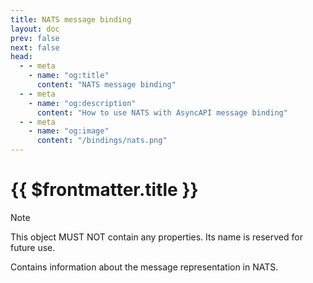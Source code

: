 ```yaml
---
title: NATS message binding
layout: doc
prev: false
next: false
head:
  - - meta
    - name: "og:title"
      content: "NATS message binding"
  - - meta
    - name: "og:description"
      content: "How to use NATS with AsyncAPI message binding"
  - - meta
    - name: "og:image"
      content: "/bindings/nats.png"
---
```


# {{ $frontmatter.title }}

> [!NOTE]
> This object MUST NOT contain any properties. Its name is reserved for future use.

Contains information about the message representation in NATS.